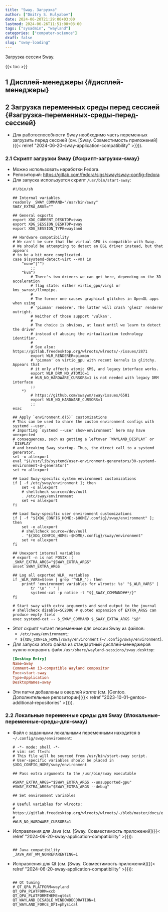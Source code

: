 ```yaml
---
title: "Sway. Загрузка"
author: ["Dmitry S. Kulyabov"]
date: 2024-06-20T21:29:00+03:00
lastmod: 2024-06-26T11:51:00+03:00
tags: ["sysadmin", "wayland"]
categories: ["computer-science"]
draft: false
slug: "sway-loading"
---
```


Загрузка сессии Sway.

<!--more-->

{{< toc >}}


## <span class="section-num">1</span> Дисплей-менеджеры {#дисплей-менеджеры}


## <span class="section-num">2</span> Загрузка переменных среды перед сессией {#загрузка-переменных-среды-перед-сессией}

-   Для работоспособности Sway необходимо часть переменных загрузить перед сессией (см. [Sway. Совместимость приложений]({{< relref "2024-06-20-sway-application-compatibility" >}})).


### <span class="section-num">2.1</span> Скрипт загрузки Sway {#скрипт-загрузки-sway}

-   Можно использовать наработки Fedora.
-   Репозиторий: <https://gitlab.com/fedora/sigs/sway/sway-config-fedora>
-   Для запуска используется скрипт `/usr/bin/start-sway`:
    ```shell
    #!/bin/sh

    ## Internal variables
    readonly _SWAY_COMMAND="/usr/bin/sway"
    SWAY_EXTRA_ARGS=""

    ## General exports
    export XDG_CURRENT_DESKTOP=sway
    export XDG_SESSION_DESKTOP=sway
    export XDG_SESSION_TYPE=wayland

    ## Hardware compatibility
    # We can't be sure that the virtual GPU is compatible with Sway.
    # We should be attempting to detect an EGL driver instead, but that appears
    # to be a bit more complicated.
    case $(systemd-detect-virt --vm) in
        "none"|"")
            ;;
        "kvm")
            # There's two drivers we can get here, depending on the 3D acceleration
            # flag state: either virtio_gpu/virgl or kms_swrast/llvmpipe.
            #
            # The former one causes graphical glitches in OpenGL apps when using
            # 'pixman' renderer. The latter will crash 'gles2' renderer outright.
            # Neither of those support 'vulkan'.
            #
            # The choice is obvious, at least until we learn to detect the driver
            # instead of abusing the virtualization technology identifier.
            #
            # See also: https://gitlab.freedesktop.org/wlroots/wlroots/-/issues/2871
            export WLR_RENDERER=pixman
            # 'pixman' on virtio_gpu with recent kernels is glitchy. Appears that
            # it only affects atomic KMS, and legacy interface works.
            export WLR_DRM_NO_ATOMIC=1
            # WLR_NO_HARDWARE_CURSORS=1 is not needed with legacy DRM interface
            ;;
        *)
            # https://github.com/swaywm/sway/issues/6581
            export WLR_NO_HARDWARE_CURSORS=1
            ;;
    esac

    ## Apply `environment.d(5)` customizations
    # This can be used to share the custom environment configs with systemd --user.
    # Importing `systemd --user show-environment` here may have unexpected
    # consequences, such as getting a leftover `WAYLAND_DISPLAY` or `DISPLAY`
    # and breaking Sway startup. Thus, the direct call to a systemd generator.
    set -o allexport
    eval "$(/usr/lib/systemd/user-environment-generators/30-systemd-environment-d-generator)"
    set +o allexport

    ## Load Sway-specific system environment customizations
    if [ -f /etc/sway/environment ]; then
        set -o allexport
        # shellcheck source=/dev/null
        . /etc/sway/environment
        set +o allexport
    fi

    ## Load Sway-specific user environment customizations
    if [ -f "${XDG_CONFIG_HOME:-$HOME/.config}/sway/environment" ]; then
        set -o allexport
        # shellcheck source=/dev/null
        . "${XDG_CONFIG_HOME:-$HOME/.config}/sway/environment"
        set +o allexport
    fi

    ## Unexport internal variables
    # export -n is not POSIX :(
    _SWAY_EXTRA_ARGS="$SWAY_EXTRA_ARGS"
    unset SWAY_EXTRA_ARGS

    ## Log all exported WLR_ variables
    if _WLR_VARS=$(env | grep '^WLR_'); then
        printf 'environment variables for wlroots: %s' "$_WLR_VARS" |
            tr '\n' ' ' |
            systemd-cat -p notice -t "${_SWAY_COMMAND##*/}"
    fi

    # Start sway with extra arguments and send output to the journal
    # shellcheck disable=SC2086 # quoted expansion of EXTRA_ARGS can produce empty field
    exec systemd-cat -- $_SWAY_COMMAND $_SWAY_EXTRA_ARGS "$@"
    ```
-   Этот скрипт читает переменные для сессии Sway из файлов:
    -   `/etc/sway/environment`;
    -   `${XDG_CONFIG_HOME}/sway/environment` (`~/.config/sway/environment`).
-   Для запуска этого файла из стандартный дисплей-менеджеров нужно поправить файл `/usr/share/wayland-sessions/sway.desktop`:
    ```toml
    [Desktop Entry]
    Name=Sway
    Comment=An i3-compatible Wayland compositor
    Exec=start-sway
    Type=Application
    DesktopNames=sway
    ```
-   Эти патчи добавлены в оверлей _karma_ (см. [Gentoo. Дополнительные репозитории]({{< relref "2023-10-01-gentoo-additional-repositories" >}})).


### <span class="section-num">2.2</span> Локальные переменные среды для Sway {#локальные-переменные-среды-для-sway}

-   Файл с заданными локальными переменными находится в `~/.config/sway/environment`:
    ```shell
    # -*- mode: shell -*-
    # vim: set ft=sh:
    # This file will be sourced from /usr/bin/start-sway script.
    # User-specific variables should be placed in $XDG_CONFIG_HOME/sway/environment

    ## Pass extra arguments to the /usr/bin/sway executable

    #SWAY_EXTRA_ARGS="$SWAY_EXTRA_ARGS --unsupported-gpu"
    #SWAY_EXTRA_ARGS="$SWAY_EXTRA_ARGS --debug"

    ## Set environment variables

    # Useful variables for wlroots:
    # https://gitlab.freedesktop.org/wlroots/wlroots/-/blob/master/docs/env_vars.md
    #
    #WLR_NO_HARDWARE_CURSORS=1
    ```
-   Исправления для Java (см. [Sway. Совместимость приложений]({{< relref "2024-06-20-sway-application-compatibility" >}})):
    ```shell

    ## Java compatibility
    _JAVA_AWT_WM_NONREPARENTING=1
    ```
-   Исправления для Qt (см. [Sway. Совместимость приложений]({{< relref "2024-06-20-sway-application-compatibility" >}})):
    ```shell

    ## Qt tuning
    # QT_QPA_PLATFORM=wayland
    QT_QPA_PLATFORM=xcb
    QT_QPA_PLATFORMTHEME=qt6ct
    QT_WAYLAND_DISABLE_WINDOWDECORATION=1
    QT_WAYLAND_FORCE_DPI=physical
    ```
